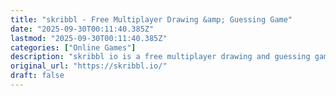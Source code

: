 ```yaml
---
title: "skribbl - Free Multiplayer Drawing &amp; Guessing Game"
date: "2025-09-30T00:11:40.385Z"
lastmod: "2025-09-30T00:11:40.385Z"
categories: ["Online Games"]
description: "skribbl io is a free multiplayer drawing and guessing game. Draw and guess words with your friends and people all around the world! Score the most points and be the winner!"
original_url: "https://skribbl.io/"
draft: false
---
```

